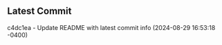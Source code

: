 
## Latest Commit
c4dc1ea - Update README with latest commit info (2024-08-29 16:53:18 -0400) <Yunxi-Zhou>
